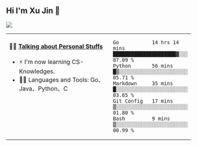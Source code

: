
## Hi I'm Xu Jin 👋
![](https://komarev.com/ghpvc/?username=jiayouxujin&color=brightgreen&label=PROFILE+VIEWS)



<table align="center">
<tr>
<td valign="top" width="60%">

#### 🏋️‍♀️ <a href="https://github.com/jiayouxujin" target="_blank">Talking about Personal Stuffs</a>
<!-- recent_releases starts -->

- ⚡  I'm now learning CS-Knowledges.  
- 🏊‍♂️ Languages and Tools: Go、Java、Python、C
<!-- recent_releases ends -->
</td>
<td>
 
<!--START_SECTION:waka-->
```text
Go           14 hrs 14 mins  █████████████████████▓░░░   87.09 % 
Python       56 mins         █▒░░░░░░░░░░░░░░░░░░░░░░░   05.71 % 
Markdown     35 mins         █░░░░░░░░░░░░░░░░░░░░░░░░   03.65 % 
Git Config   17 mins         ▒░░░░░░░░░░░░░░░░░░░░░░░░   01.80 % 
Bash         9 mins          ▒░░░░░░░░░░░░░░░░░░░░░░░░   00.99 % 
```
<!--END_SECTION:waka-->
 
</td>
</tr>
</table>






